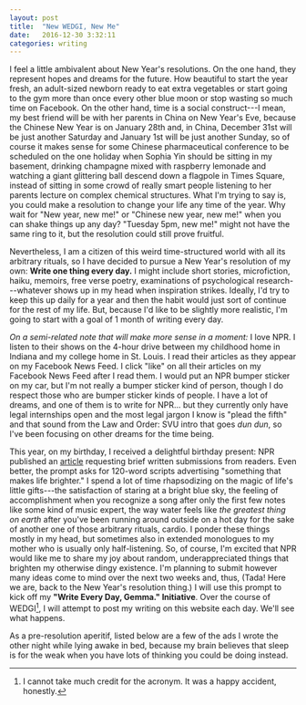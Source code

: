 ```yaml
---
layout: post
title:  "New WEDGI, New Me"
date:   2016-12-30 3:32:11
categories: writing
---
```


I feel a little ambivalent about New Year's resolutions. On the one hand, they represent hopes and dreams for the future. How beautiful to start the year fresh, an adult-sized newborn ready to eat extra vegetables or start going to the gym more than once every other blue moon or stop wasting so much time on Facebook. On the other hand, time is a social construct---I mean, my best friend will be with her parents in China on New Year's Eve, because the Chinese New Year is on January 28th and, in China, December 31st will be just another Saturday and January 1st will be just another Sunday, so of course it makes sense for some Chinese pharmaceutical conference to be scheduled on the one holiday when Sophia Yin should be sitting in my basement, drinking champagne mixed with raspberry lemonade and watching a giant glittering ball descend down a flagpole in Times Square, instead of sitting in some crowd of really smart people listening to her parents lecture on complex chemical structures. What I'm trying to say is, you could make a resolution to change your life any time of the year. Why wait for "New year, new me!" or "Chinese new year, new me!" when you can shake things up any day? "Tuesday 5pm, new me!" might not have the same ring to it, but the resolution could still prove fruitful.

Nevertheless, I am a citizen of this weird time-structured world with all its arbitrary rituals, so I have decided to pursue a New Year's resolution of my own: **Write one thing every day.** I might include short stories, microfiction, haiku, memoirs, free verse poetry, examinations of psychological research---whatever shows up in my head when inspiration strikes. Ideally, I'd try to keep this up daily for a year and then the habit would just sort of continue for the rest of my life. But, because I'd like to be slightly more realistic, I'm going to start with a goal of 1 month of writing every day.

*On a semi-related note that will make more sense in a moment:*
I love NPR. I listen to their shows on the 4-hour drive between my childhood home in Indiana and my college home in St. Louis. I read their articles as they appear on my Facebook News Feed. I click "like" on all their articles on my Facebook News Feed after I read them. I would put an NPR bumper sticker on my car, but I'm not really a bumper sticker kind of person, though I do respect those who are bumper sticker kinds of people. I have a lot of dreams, and one of them is to write for NPR... but they currently only have legal internships open and the most legal jargon I know is "plead the fifth" and that sound from the Law and Order: SVU intro that goes *dun dun*, so I've been focusing on other dreams for the time being.

This year, on my birthday, I received a delightful birthday present: NPR published an [article](http://www.npr.org/sections/thetwo-way/2016/12/15/505419422/ads-for-nicer-living-make-your-pitch-for-what-makes-life-better) requesting brief written submissions from readers. Even better, the prompt asks for 120-word scripts advertising "something that makes life brighter." I spend a lot of time rhapsodizing on the magic of life's little gifts---the satisfaction of staring at a bright blue sky, the feeling of accomplishment when you recognize a song after only the first few notes like some kind of music expert, the way water feels like *the greatest thing on earth* after you've been running around outside on a hot day for the sake of another one of those arbitrary rituals, cardio. I ponder these things mostly in my head, but sometimes also in extended monologues to my mother who is usually only half-listening. So, of course, I'm excited that NPR would like me to share my joy about random, underappreciated things that brighten my otherwise dingy existence. I'm planning to submit however many ideas come to mind over the next two weeks and, thus, (Tada! Here we are, back to the New Year's resolution thing.) I will use this prompt to kick off my **"Write Every Day, Gemma." Initiative**. Over the course of WEDGI[^1], I will attempt to post my writing on this website each day. We'll see what happens.

As a pre-resolution aperitif, listed below are a few of the ads I wrote the other night while lying awake in bed, because my brain believes that sleep is for the weak when you have lots of thinking you could be doing instead.



[^1]: I cannot take much credit for the acronym. It was a happy accident, honestly.


